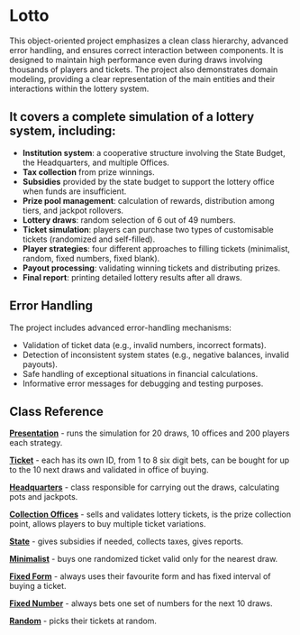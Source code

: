 # Lotto
This object-oriented project emphasizes a clean class hierarchy, advanced error handling, and ensures correct interaction between components.
It is designed to maintain high performance even during draws involving thousands of players and tickets.
The project also demonstrates domain modeling, providing a clear representation of the main entities and their interactions within the lottery system.

 ## It covers a complete simulation of a lottery system, including:

- **Institution system**: a cooperative structure involving the State Budget, the Headquarters, and multiple Offices.
- **Tax collection** from prize winnings.  
- **Subsidies** provided by the state budget to support the lottery office when funds are insufficient.  
- **Prize pool management**: calculation of rewards, distribution among tiers, and jackpot rollovers.  
- **Lottery draws**: random selection of 6 out of 49 numbers.  
- **Ticket simulation**: players can purchase two types of customisable tickets (randomized and self-filled).  
- **Player strategies**: four different approaches to filling tickets (minimalist, random, fixed numbers, fixed blank).  
- **Payout processing**: validating winning tickets and distributing prizes.  
- **Final report**: printing detailed lottery results after all draws.

## Error Handling
The project includes advanced error-handling mechanisms:  
- Validation of ticket data (e.g., invalid numbers, incorrect formats).  
- Detection of inconsistent system states (e.g., negative balances, invalid payouts).  
- Safe handling of exceptional situations in financial calculations.  
- Informative error messages for debugging and testing purposes.  

## Class Reference
**[Presentation](./Presentation.java)** - runs the simulation for 20 draws, 10 offices and 200 players each strategy.

**[Ticket](./Ticket)** - each has its own ID, from 1 to 8 six digit bets, can be bought for up to the 10 next draws and validated in office of buying.

**[Headquarters](./Headquarters)** - class responsible for carrying out the draws, calculating pots and jackpots.

**[Collection Offices](./CollectionOffice)** - sells and validates lottery tickets, is the prize collection point, allows players to buy multiple ticket variations.

**[State](./StateBudget)** - gives subsidies if needed, collects taxes, gives reports.

**[Minimalist](./Minimalist)** - buys one randomized ticket valid only for the nearest draw.

**[Fixed Form](./FixedForm)** - always uses their favourite form and has fixed interval of buying a ticket.

**[Fixed Number](./FixedNumber)** - always bets one set of numbers for the next 10 draws.

**[Random](./Random)** - picks their tickets at random.
